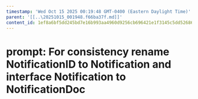 ```yaml
---
timestamp: 'Wed Oct 15 2025 00:19:48 GMT-0400 (Eastern Daylight Time)'
parent: '[[..\20251015_001948.f66ba37f.md]]'
content_id: 1ef8a6bf5dd245bd7e16b993aa4960d9256cb696421e1f3145c5dd5268681526
---
```


# prompt: For consistency rename NotificationID to Notification and interface Notification to NotificationDoc
